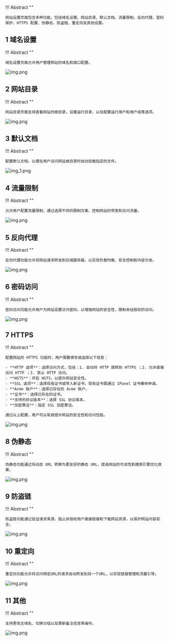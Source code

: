 !!! Abstract ""

    网站设置页面包含多种功能，包括域名设置、网站目录、默认文档、流量限制、反向代理、密码保护、HTTPS 配置、伪静态、防盗链、重定向及其他设置。

## 1 域名设置

!!! Abstract ""

    域名设置页面允许用户管理网站的域名和端口配置。

![img.png](../../img/websites/config_basic_domain.png)

## 2 网站目录

!!! Abstract ""

    网站目录页面支持查看网站的根目录，设置运行目录，以及配置运行用户和用户组等选项。

![img.png](../../img/websites/config_basic_folder.png)

## 3 默认文档

!!! Abstract ""

    配置默认文档，以便在用户访问网站根目录时自动加载指定的文件。

![img_1.png](../../img/websites/basic_config_default.png)

## 4 流量限制

!!! Abstract ""

    允许用户配置流量限制，通过选择不同的限制方案，控制网站的带宽和访问流量。

![img.png](../../img/websites/basic_config_limit.png)

## 5 反向代理

!!! Abstract ""

    反向代理功能允许将网站请求转发到后端服务器，以实现负载均衡、安全控制和内容分发。

![img.png](../../img/websites/basic_config_proxy.png)

## 6 密码访问

!!! Abstract ""

    密码访问功能允许用户为网站设置访问密码，以增强网站的安全性，限制未经授权的访问。

![img.png](../../img/websites/basic_config_password.png)

## 7 HTTPS

!!! Abstract ""

    配置网站的 HTTPS 功能时，用户需要填写或选择以下信息：

    - **HTTP 选项**：选择访问方式，包括：1. 自动将 HTTP 跳转到 HTTPS ；2. 允许直接访问 HTTP ；3. 禁止 HTTP 访问。
    - **HSTS**：开启 HSTS，以提升网站安全性。
    - **SSL 选项**：选择现有证书或导入新证书，现有证书需通过 1Panel 证书模块申请。
    - **Acme 账户**：选择已存在的 Acme 账户。
    - **证书**：选择已存在的证书。
    - **支持的协议版本**：选择 SSL 协议版本。
    - **加密算法**：指定 SSL 加密算法。

    通过以上配置，用户可以有效提升网站的安全性和访问性能。
    
![img.png](../../img/websites/basic_config_https.png)

## 8 伪静态

!!! Abstract ""

    伪静态功能通过将动态 URL 转换为更友好的静态 URL，提高网站的可读性和搜索引擎优化效果。

![img.png](../../img/websites/basic_config_static.png)

## 9 防盗链

!!! Abstract ""

    防盗链功能通过验证请求来源，阻止非授权用户直接链接和下载网站资源，以保护网站内容安全。

![img.png](../../img/websites/basic_config_protection.png)

## 10 重定向

!!! Abstract ""

    重定向功能允许将访问特定URL的请求自动转发到另一个URL，以实现链接管理和流量引导。

![img.png](../../img/websites/basic_config_redirect.png)

## 11 其他

!!! Abstract ""

    支持更改主域名、切换分组以及更新备注信息等操作。

![img.png](../../img/websites/basic_config_other.png)
